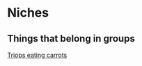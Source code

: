 # Niches
## Things that belong in groups

[Triops eating carrots](https://www.youtube.com/watch?v=v2FTE6sHOEs)
